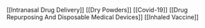 [[Intranasal Drug Delivery]]
[[Dry Powders]]
[[Covid-19]]
[[Drug Repurposing And Disposable Medical Devices]]
[[Inhaled Vaccine]]
